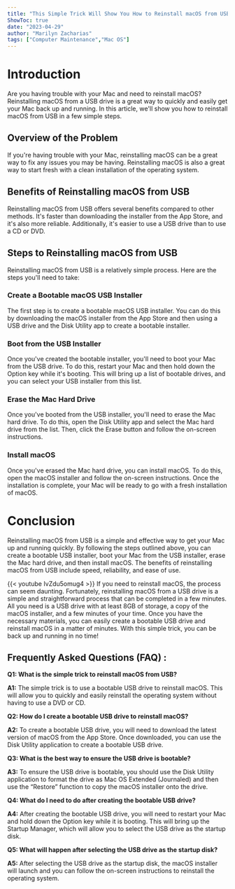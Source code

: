 ```yaml
---
title: "This Simple Trick Will Show You How to Reinstall macOS from USB in Minutes!"
ShowToc: true 
date: "2023-04-29"
author: "Marilyn Zacharias" 
tags: ["Computer Maintenance","Mac OS"]
---
```

# Introduction
Are you having trouble with your Mac and need to reinstall macOS? Reinstalling macOS from a USB drive is a great way to quickly and easily get your Mac back up and running. In this article, we'll show you how to reinstall macOS from USB in a few simple steps. 

## Overview of the Problem
If you're having trouble with your Mac, reinstalling macOS can be a great way to fix any issues you may be having. Reinstalling macOS is also a great way to start fresh with a clean installation of the operating system.

## Benefits of Reinstalling macOS from USB
Reinstalling macOS from USB offers several benefits compared to other methods. It's faster than downloading the installer from the App Store, and it's also more reliable. Additionally, it's easier to use a USB drive than to use a CD or DVD.

## Steps to Reinstalling macOS from USB
Reinstalling macOS from USB is a relatively simple process. Here are the steps you'll need to take:

### Create a Bootable macOS USB Installer
The first step is to create a bootable macOS USB installer. You can do this by downloading the macOS installer from the App Store and then using a USB drive and the Disk Utility app to create a bootable installer.

### Boot from the USB Installer
Once you've created the bootable installer, you'll need to boot your Mac from the USB drive. To do this, restart your Mac and then hold down the Option key while it's booting. This will bring up a list of bootable drives, and you can select your USB installer from this list.

### Erase the Mac Hard Drive
Once you've booted from the USB installer, you'll need to erase the Mac hard drive. To do this, open the Disk Utility app and select the Mac hard drive from the list. Then, click the Erase button and follow the on-screen instructions.

### Install macOS
Once you've erased the Mac hard drive, you can install macOS. To do this, open the macOS installer and follow the on-screen instructions. Once the installation is complete, your Mac will be ready to go with a fresh installation of macOS.

# Conclusion
Reinstalling macOS from USB is a simple and effective way to get your Mac up and running quickly. By following the steps outlined above, you can create a bootable USB installer, boot your Mac from the USB installer, erase the Mac hard drive, and then install macOS. The benefits of reinstalling macOS from USB include speed, reliability, and ease of use.

{{< youtube IvZdu5omug4 >}} 
If you need to reinstall macOS, the process can seem daunting. Fortunately, reinstalling macOS from a USB drive is a simple and straightforward process that can be completed in a few minutes. All you need is a USB drive with at least 8GB of storage, a copy of the macOS installer, and a few minutes of your time. Once you have the necessary materials, you can easily create a bootable USB drive and reinstall macOS in a matter of minutes. With this simple trick, you can be back up and running in no time!

## Frequently Asked Questions (FAQ) :
**Q1: What is the simple trick to reinstall macOS from USB?**

**A1:** The simple trick is to use a bootable USB drive to reinstall macOS. This will allow you to quickly and easily reinstall the operating system without having to use a DVD or CD.

**Q2: How do I create a bootable USB drive to reinstall macOS?**

**A2:** To create a bootable USB drive, you will need to download the latest version of macOS from the App Store. Once downloaded, you can use the Disk Utility application to create a bootable USB drive.

**Q3: What is the best way to ensure the USB drive is bootable?**

**A3:** To ensure the USB drive is bootable, you should use the Disk Utility application to format the drive as Mac OS Extended (Journaled) and then use the “Restore” function to copy the macOS installer onto the drive.

**Q4: What do I need to do after creating the bootable USB drive?**

**A4:** After creating the bootable USB drive, you will need to restart your Mac and hold down the Option key while it is booting. This will bring up the Startup Manager, which will allow you to select the USB drive as the startup disk.

**Q5: What will happen after selecting the USB drive as the startup disk?**

**A5:** After selecting the USB drive as the startup disk, the macOS installer will launch and you can follow the on-screen instructions to reinstall the operating system.





